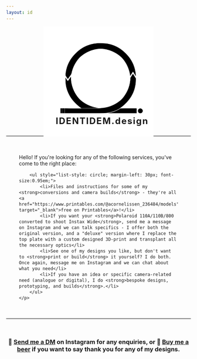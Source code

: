 ```yaml
---
layout: id
---
```


<div style="text-align:center; width:100%;  padding-bottom: 10px; border-bottom: 0.4px solid black;">
    <img src="/assets/logonotext.svg" style="width:300px;height:300px;">
    <h1 style="margin-top:-60px; margin-left: 20px; font-size: 24px; letter-spacing: 2px;">IDENTIDEM.design</h1>
</div>

<div style="padding: 35px;">
    <p>
        Hello! If you're looking for any of the following services, you've come to the right place:

        <ul style="list-style: circle; margin-left: 30px; font-size:0.95em;">
            <li>Files and instructions for some of my <strong>conversions and camera builds</strong> - they're all <a href="https://www.printables.com/@acornelissen_236484/models" target="_blank">free on Printables</a>!</li>
            <li>If you want your <strong>Polaroid 110A/110B/800 converted to shoot Instax Wide</strong>, send me a message on Instagram and we can talk specifics - I offer both the original version, and a "deluxe" version where I replace the top plate with a custom designed 3D-print and transplant all the necessary optics</li>
            <li>See one of my designs you like, but don't want to <strong>print or build</strong> it yourself? I do both. Once again, message me on Instagram and we can chat about what you need</li>
            <li>If you have an idea or specific camera-related need (analogue or digital), I do <strong>bespoke designs, prototyping, and builds</strong>.</li>
        </ul>
    </p>
</div>

<div style="text-align:center; width:100%;  padding-top: 30px; border-top: 0.4px solid black;">
   <h3> 💬 <strong><a href="https://www.instagram.com/a.l.b.e.r.t.c/">Send me a DM</a></strong> on Instagram for any enquiries, or 🍺 <strong><a href="https://paypal.me/albertcor">Buy me a beer</a></strong> if you want to say thank you for any of my designs.</h3>
 </div>
